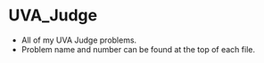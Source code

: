 # UVA_Judge
- All of my UVA Judge problems.
- Problem name and number can be found at the top of each file.
